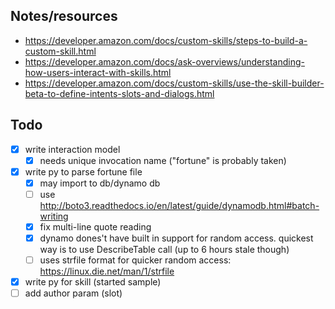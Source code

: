 ## Notes/resources
- https://developer.amazon.com/docs/custom-skills/steps-to-build-a-custom-skill.html
- https://developer.amazon.com/docs/ask-overviews/understanding-how-users-interact-with-skills.html
- https://developer.amazon.com/docs/custom-skills/use-the-skill-builder-beta-to-define-intents-slots-and-dialogs.html

## Todo
- [x] write interaction model
  - [x] needs unique invocation name ("fortune" is probably taken)
- [x] write py to parse fortune file
  - [x] may import to db/dynamo db
  - [ ] use http://boto3.readthedocs.io/en/latest/guide/dynamodb.html#batch-writing
  - [x] fix multi-line quote reading
  - [x] dynamo dones't have built in support for random access. quickest way is to use DescribeTable call (up to 6 hours stale though)
  - [ ] uses strfile format for quicker random access: https://linux.die.net/man/1/strfile
- [x] write py for skill (started sample)
- [ ] add author param (slot)
